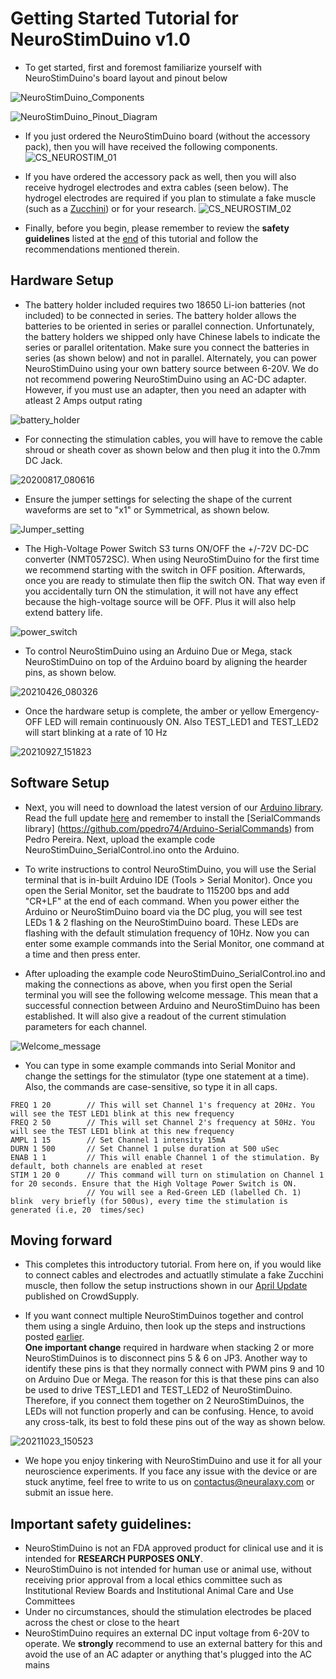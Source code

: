 # Getting Started Tutorial for NeuroStimDuino v1.0
* To get started, first and foremost familiarize yourself with NeuroStimDuino's board layout and pinout below

![NeuroStimDuino_Components](https://user-images.githubusercontent.com/80208904/214124324-84fbcbf7-0764-46e1-80fb-bdf20084936c.png)

![NeuroStimDuino_Pinout_Diagram](https://user-images.githubusercontent.com/80208904/214124358-4c9e049d-30d0-4960-936b-c94567d5d1d9.png)


* If you just ordered the NeuroStimDuino board (without the accessory pack), then you will have received the following components.  
![CS_NEUROSTIM_01](https://user-images.githubusercontent.com/80208904/139623705-254dc788-df37-42cd-ad99-0f92750ce4e5.png)

* If you have ordered the accessory pack as well, then you will also receive hydrogel electrodes and extra cables (seen below). The hydrogel electrodes are required if you plan to stimulate a fake muscle (such as a [Zucchini](https://www.crowdsupply.com/neuralaxy/neurostimduino/updates/tips-on-electrode-placement)) or for your research.
![CS_NEUROSTIM_02](https://user-images.githubusercontent.com/80208904/139623724-8c97063e-d2cb-42e4-9db0-988889267173.png)

* Finally, before you begin, please remember to review the **safety guidelines** listed at the [end](https://github.com/neuralaxy/NeuroStimDuino/blob/main/README.md#important-safety-guidelines) of this tutorial and follow the recommendations mentioned therein.  

## Hardware Setup
* The battery holder included requires two 18650 Li-ion batteries (not included) to be connected in series. The battery holder allows the batteries to be oriented in series or parallel connection. Unfortunately, the battery holders we shipped only have Chinese labels to indicate the series or parallel oritentation. Make sure you connect the batteries in series (as shown below) and not in parallel. Alternately, you can power NeuroStimDuino using your own battery source between 6-20V. We do not recommend powering NeuroStimDuino using an AC-DC adapter. However, if you must use an adapter, then you need an adapter with atleast 2 Amps output rating

![battery_holder](https://user-images.githubusercontent.com/80208904/139629701-303a772e-c762-4384-8296-19b42c08dd85.jpg)

* For connecting the stimulation cables, you will have to remove the cable shroud or sheath cover as shown below and then plug it into the 0.7mm DC Jack.

![20200817_080616](https://user-images.githubusercontent.com/80208904/139632181-44e05390-6c77-4859-948c-c67302b4d6e7.jpg)

* Ensure the jumper settings for selecting the shape of the current waveforms are set to "x1" or Symmetrical, as shown below. 

![Jumper_setting](https://user-images.githubusercontent.com/80208904/139680237-4bc0fdc4-0f7b-4856-a3ff-84fe2959e0a4.jpg)

* The High-Voltage Power Switch S3 turns ON/OFF the +/-72V DC-DC converter (NMT0572SC). When using NeuroStimDuino for the first time we recommend starting with the switch in OFF position. Afterwards, once you are ready to stimulate then flip the switch ON. That way even if you accidentally turn ON the stimulation, it will not have any effect because the high-voltage source will be OFF. Plus it will also help extend battery life. 

![power_switch](https://user-images.githubusercontent.com/80208904/139684900-5c1c3573-6c94-4e15-9f8a-692e6af69ae4.png)

* To control NeuroStimDuino using an Arduino Due or Mega, stack NeuroStimDuino on top of the Arduino board by aligning the hearder pins, as shown below.

![20210426_080326](https://user-images.githubusercontent.com/80208904/139623995-dda8e7de-36c7-4d57-898c-be94603645a9.jpg)

* Once the hardware setup is complete, the amber or yellow Emergency-OFF LED will remain continuously ON. Also TEST_LED1 and TEST_LED2 will start blinking at a rate of 10 Hz

![20210927_151823](https://user-images.githubusercontent.com/80208904/139687809-0c590ef5-987f-4c82-96e6-ba40544af32c.jpg)


## Software Setup
* Next, you will need to download the latest version of our [Arduino library](https://github.com/neuralaxy/NeuroStimDuino/tree/main/Software/NeuroStimDuino). Read the full update [here](https://www.crowdsupply.com/neuralaxy/neurostimduino/updates/arduino-library-released) and remember to install the [SerialCommands library] (https://github.com/ppedro74/Arduino-SerialCommands) from Pedro Pereira. Next, upload the example code NeuroStimDuino_SerialControl.ino onto the Arduino.  

* To write instructions to control NeuroStimDuino, you will use the Serial terminal that is in-built Arduino IDE (Tools > Serial Monitor). Once you open the Serial Monitor, set the baudrate to 115200 bps and add "CR+LF" at the end of each command. When you power either the Arduino or NeuroStimDuino board via the DC plug, you will see test LEDs 1 & 2 flashing on the NeuroStimDuino board. These LEDs are flashing with the default stimulation frequency of 10Hz. Now you can enter some example commands into the Serial Monitor, one command at a time and then press enter.

* After uploading the example code NeuroStimDuino_SerialControl.ino and making the connections as above, when you first open the Serial terminal you will see the following welcome message. This mean that a successful connection between Arduino and NeuroStimDuino has been established. It will also give a readout of the current stimulation parameters for each channel. 

![Welcome_message](https://user-images.githubusercontent.com/80208904/142420135-adf1695d-dc7a-4a32-b45f-c45c8de938a6.png)

* You can type in some example commands into Serial Monitor and change the settings for the stimulator (type one statement at a time). Also, the commands are case-sensitive, so type it in all caps. 
```
FREQ 1 20        // This will set Channel 1's frequency at 20Hz. You will see the TEST LED1 blink at this new frequency
FREQ 2 50        // This will set Channel 2's frequency at 50Hz. You will see the TEST LED1 blink at this new frequency
AMPL 1 15        // Set Channel 1 intensity 15mA
DURN 1 500       // Set Channel 1 pulse duration at 500 uSec
ENAB 1 1         // This will enable Channel 1 of the stimulation. By default, both channels are enabled at reset
STIM 1 20 0      // This command will turn on stimulation on Channel 1 for 20 seconds. Ensure that the High Voltage Power Switch is ON. 
                 // You will see a Red-Green LED (labelled Ch. 1) blink  very briefly (for 500us), every time the stimulation is generated (i.e, 20  times/sec)
```

## Moving forward

* This completes this introductory tutorial. From here on, if you would like to connect cables and electrodes and actuatlly stimulate a fake Zucchini muscle, then follow the setup instructions shown in our [April Update](https://www.crowdsupply.com/neuralaxy/neurostimduino/updates/tips-on-electrode-placement) published on CrowdSupply. 

* If you want connect multiple NeuroStimDuinos together and control them using a single Arduino, then look up the steps and instructions posted [earlier](https://www.crowdsupply.com/neuralaxy/neurostimduino/updates/controlling-multiple-neurostimduinos-on-a-single-i2c-bus). 
<br />**One important change** required in hardware when stacking 2 or more NeuroStimDuinos is to disconnect pins 5 & 6 on JP3. Another way to identify these pins is that they normally connect with PWM pins 9 and 10 on Arduino Due or Mega. The reason for this is that these pins can also be used to drive TEST_LED1 and TEST_LED2 of NeuroStimDuino. Therefore, if you connect them together on 2 NeuroStimDuinos, the LEDs will not function properly and can be confusing. Hence, to avoid any cross-talk, its best to fold these pins out of the way as shown below.

![20211023_150523](https://user-images.githubusercontent.com/80208904/139626983-ed9ccd4f-f83d-4f08-85e3-67781891e534.jpg)


* We hope you enjoy tinkering with NeuroStimDuino and use it for all your neuroscience experiments. If you face any issue with the device or are stuck anytime, feel free to write to us on contactus@neuralaxy.com or submit an issue here. 

## Important safety guidelines:
* NeuroStimDuino is not an FDA approved product for clinical use and it is intended for **RESEARCH PURPOSES ONLY**. 
* NeuroStimDuino is not intended for human use or animal use, without receiving prior approval from a local ethics committee such as Institutional Review Boards and Institutional Animal Care and Use Committees  
* Under no circumstances, should the stimulation electrodes be placed across the chest or close to the heart
* NeuroStimDuino requires an external DC input voltage from 6-20V to operate. We **strongly** recommend to use an external battery for this and avoid the use of an AC adapter or anything that's plugged into the AC mains

